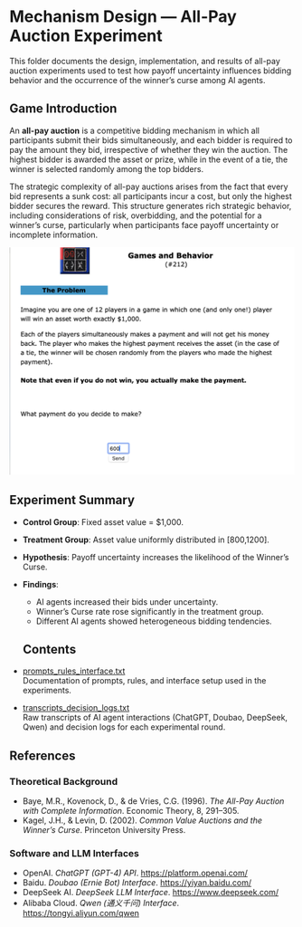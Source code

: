 # Mechanism Design — All-Pay Auction Experiment

This folder documents the design, implementation, and results of all-pay auction experiments used to test how payoff uncertainty influences bidding behavior and the occurrence of the winner’s curse among AI agents.

## Game Introduction

An **all-pay auction** is a competitive bidding mechanism in which all participants submit their bids simultaneously, and each bidder is required to pay the amount they bid, irrespective of whether they win the auction. The highest bidder is awarded the asset or prize, while in the event of a tie, the winner is selected randomly among the top bidders.  

The strategic complexity of all-pay auctions arises from the fact that every bid represents a sunk cost: all participants incur a cost, but only the highest bidder secures the reward. This structure generates rich strategic behavior, including considerations of risk, overbidding, and the potential for a winner’s curse, particularly when participants face payoff uncertainty or incomplete information.  

![All-Pay Auction Game](./All-Pay%20Auction%20Game.png)

## Experiment Summary

- **Control Group**: Fixed asset value = $1,000.  
- **Treatment Group**: Asset value uniformly distributed in [$800,$1200].  

- **Hypothesis**: Payoff uncertainty increases the likelihood of the Winner’s Curse.  

- **Findings**:  
  - AI agents increased their bids under uncertainty.  
  - Winner’s Curse rate rose significantly in the treatment group.  
  - Different AI agents showed heterogeneous bidding tendencies.

  ## Contents

- [prompts_rules_interface.txt](./prompts_rules_interface.txt)  
  Documentation of prompts, rules, and interface setup used in the experiments.

- [transcripts_decision_logs.txt](./transcripts_decision_logs.txt)  
  Raw transcripts of AI agent interactions (ChatGPT, Doubao, DeepSeek, Qwen) and decision logs for each experimental round.

## References

### Theoretical Background
- Baye, M.R., Kovenock, D., & de Vries, C.G. (1996). *The All-Pay Auction with Complete Information*. Economic Theory, 8, 291–305.  
- Kagel, J.H., & Levin, D. (2002). *Common Value Auctions and the Winner’s Curse*. Princeton University Press.  

### Software and LLM Interfaces
- OpenAI. *ChatGPT (GPT-4) API*. https://platform.openai.com/  
- Baidu. *Doubao (Ernie Bot) Interface*. https://yiyan.baidu.com/  
- DeepSeek AI. *DeepSeek LLM Interface*. https://www.deepseek.com/  
- Alibaba Cloud. *Qwen (通义千问) Interface*. https://tongyi.aliyun.com/qwen  


